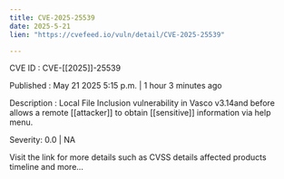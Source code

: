 ```yaml
---
title: CVE-2025-25539
date: 2025-5-21
lien: "https://cvefeed.io/vuln/detail/CVE-2025-25539"

---
```


CVE ID : CVE-[[2025]]-25539

Published :  May 21
2025
5:15 p.m. | 1 hour
3 minutes ago

Description : Local File Inclusion vulnerability in Vasco v3.14and before allows a remote [[attacker]] to obtain [[sensitive]] information via help menu.

Severity: 0.0 | NA

Visit the link for more details
such as CVSS details
affected products
timeline
and more...
